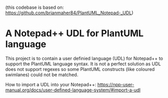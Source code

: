 (this codebase is based on: https://github.com/brianmaher84/PlantUML_Notepad-_UDL)

# A Notepad++ UDL for PlantUML language
This project is to contain a user definied language (UDL) for Notepad++ to support the PlantUML language syntax.
It is not a perfect solution as UDL does not support regexes so some PlantUML constructs (like coloured swimlanes) could not be matched.

How to import a UDL into your Notepad++:
https://npp-user-manual.org/docs/user-defined-language-system/#import-a-udl
